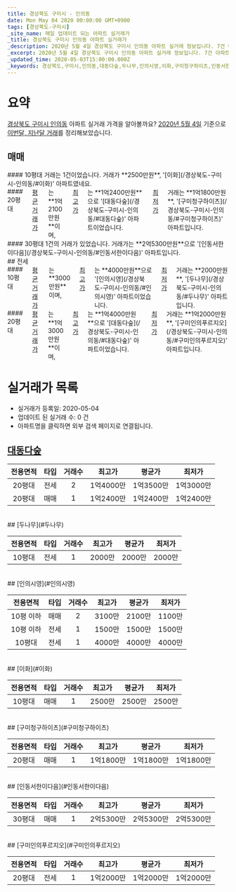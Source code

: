 ```yaml
---
title: 경상북도 구미시 - 인의동
date: Mon May 04 2020 00:00:00 GMT+0900
tags: [경상북도-구미시]
_site_name: 매일 업데이트 되는 아파트 실거래가
_title: 경상북도 구미시 인의동 아파트 실거래가
_description: 2020년 5월 4일 경상북도 구미시 인의동 아파트 실거래 정보입니다. 7건 아파트 정보가 있습니다.
_excerpt: 2020년 5월 4일 경상북도 구미시 인의동 아파트 실거래 정보입니다. 7건 아파트 정보가 있습니다.
_updated_time: 2020-05-03T15:00:00.000Z
_keywords: 경상북도,구미시,인의동,대동다숲,두나무,인의시영,이화,구미청구하이츠,인동서한이다음,구미인의푸르지오
---
```





# 요약
<ins>경상북도 구미시 인의동</ins> 아파트 실거래 가격을 알아볼까요? <ins>2020년 5월 4일</ins> 기준으로 <ins>이번달, 지난달 거래</ins>를 정리해보았습니다.

## 매매
<div class="container">
<div class="six columns" markdown="1">
#### 10평대
거래는 1건이었습니다. 거래가 **2500만원**, '[이화](/경상북도-구미시-인의동/#이화)' 아파트였네요.
</div>
<div class="six columns" markdown="1">
#### 20평대
<ins>평균 거래가</ins>는 **1억2100만원**이며, <ins>최고가</ins>는 **1억2400만원**으로 '[대동다숲](/경상북도-구미시-인의동/#대동다숲)' 아파트이었습니다. <ins>최저가</ins> 거래는 **1억1800만원**, '[구미청구하이츠](/경상북도-구미시-인의동/#구미청구하이츠)' 아파트입니다.
</div>
</div>
<div class="container">
<div class="twelve columns" markdown="1">
#### 30평대
1건의 거래가 있었습니다. 거래가는 **2억5300만원**으로 '[인동서한이다음](/경상북도-구미시-인의동/#인동서한이다음)' 아파트입니다.
</div>
</div>
## 전세
<div class="container">
<div class="six columns" markdown="1">
#### 10평대
<ins>평균 거래가</ins>는 **3000만원**이며, <ins>최고가</ins>는 **4000만원**으로 '[인의시영](/경상북도-구미시-인의동/#인의시영)' 아파트이었습니다. <ins>최저가</ins> 거래는 **2000만원**, '[두나무](/경상북도-구미시-인의동/#두나무)' 아파트입니다.
</div>
<div class="six columns" markdown="1">
#### 20평대
<ins>평균 거래가</ins>는 **1억3000만원**이며, <ins>최고가</ins>는 **1억4000만원**으로 '[대동다숲](/경상북도-구미시-인의동/#대동다숲)' 아파트이었습니다. <ins>최저가</ins> 거래는 **1억2000만원**, '[구미인의푸르지오](/경상북도-구미시-인의동/#구미인의푸르지오)' 아파트입니다.
</div>
</div>



# 실거래가 목록
- 실거래가 등록일: 2020-05-04
- 업데이트 된 실거래 수: 0 건
- 아파트명을 클릭하면 외부 검색 페이지로 연결됩니다.

## [대동다숲](#대동다숲)

|전용면적|타입|거래수|최고가|평균가|최저가|
|:---:|:---:|:---:|:---:|:---:|:---:|
|20평대|<span class="deal-type-2">전세</span>|2|1억4000만|1억3500만|1억3000만|
|20평대|<span class="deal-type-1">매매</span>|1|1억2400만|1억2400만|1억2400만|

<br/>
## [두나무](#두나무)

|전용면적|타입|거래수|최고가|평균가|최저가|
|:---:|:---:|:---:|:---:|:---:|:---:|
|10평대|<span class="deal-type-2">전세</span>|1|2000만|2000만|2000만|

<br/>
## [인의시영](#인의시영)

|전용면적|타입|거래수|최고가|평균가|최저가|
|:---:|:---:|:---:|:---:|:---:|:---:|
|10평 이하|<span class="deal-type-1">매매</span>|2|3100만|2100만|1100만|
|10평 이하|<span class="deal-type-2">전세</span>|1|1500만|1500만|1500만|
|10평대|<span class="deal-type-2">전세</span>|1|4000만|4000만|4000만|

<br/>
## [이화](#이화)

|전용면적|타입|거래수|최고가|평균가|최저가|
|:---:|:---:|:---:|:---:|:---:|:---:|
|10평대|<span class="deal-type-1">매매</span>|1|2500만|2500만|2500만|

<br/>
## [구미청구하이츠](#구미청구하이츠)

|전용면적|타입|거래수|최고가|평균가|최저가|
|:---:|:---:|:---:|:---:|:---:|:---:|
|20평대|<span class="deal-type-1">매매</span>|1|1억1800만|1억1800만|1억1800만|

<br/>
## [인동서한이다음](#인동서한이다음)

|전용면적|타입|거래수|최고가|평균가|최저가|
|:---:|:---:|:---:|:---:|:---:|:---:|
|30평대|<span class="deal-type-1">매매</span>|1|2억5300만|2억5300만|2억5300만|

<br/>
## [구미인의푸르지오](#구미인의푸르지오)

|전용면적|타입|거래수|최고가|평균가|최저가|
|:---:|:---:|:---:|:---:|:---:|:---:|
|20평대|<span class="deal-type-2">전세</span>|1|1억2000만|1억2000만|1억2000만|

<br/>



